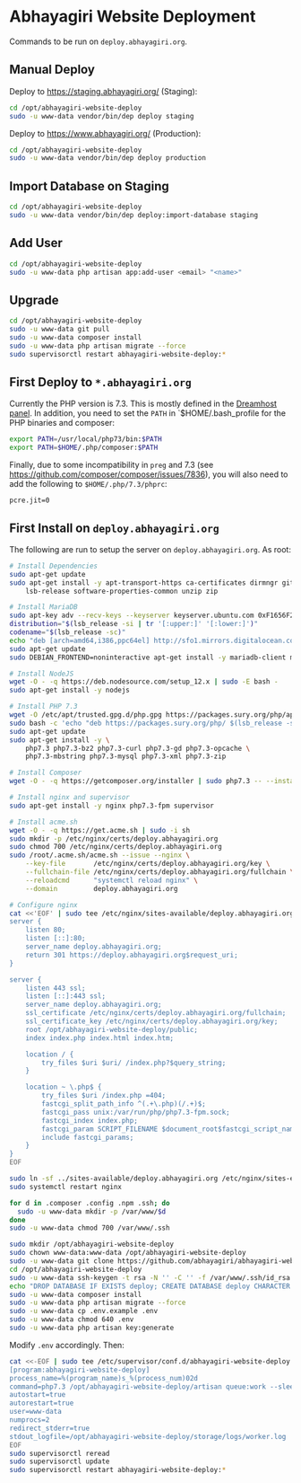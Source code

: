 # Abhayagiri Website Deployment

Commands to be run on `deploy.abhayagiri.org`.

## Manual Deploy

Deploy to https://staging.abhayagiri.org/ (Staging):

```sh
cd /opt/abhayagiri-website-deploy
sudo -u www-data vendor/bin/dep deploy staging
```

Deploy to https://www.abhayagiri.org/ (Production):

```sh
cd /opt/abhayagiri-website-deploy
sudo -u www-data vendor/bin/dep deploy production
```

## Import Database on Staging

```sh
cd /opt/abhayagiri-website-deploy
sudo -u www-data vendor/bin/dep deploy:import-database staging
```

## Add User

```sh
cd /opt/abhayagiri-website-deploy
sudo -u www-data php artisan app:add-user <email> "<name>"
```

## Upgrade

```sh
cd /opt/abhayagiri-website-deploy
sudo -u www-data git pull
sudo -u www-data composer install
sudo -u www-data php artisan migrate --force
sudo supervisorctl restart abhayagiri-website-deploy:*
```

## First Deploy to `*.abhayagiri.org`

Currently the PHP version is 7.3. This is mostly defined in the [Dreamhost
panel](https://panel.dreamhost.com). In addition, you need to set the `PATH` in
`$HOME/.bash_profile for the PHP binaries and composer:

```sh
export PATH=/usr/local/php73/bin:$PATH
export PATH=$HOME/.php/composer:$PATH
```

Finally, due to some incompatibility in `preg` and 7.3 (see
https://github.com/composer/composer/issues/7836), you will also need to add
the following to `$HOME/.php/7.3/phprc`:

```
pcre.jit=0
```

## First Install on `deploy.abhayagiri.org`

The following are run to setup the server on `deploy.abhayagiri.org`.  As root:

```sh
# Install Dependencies
sudo apt-get update
sudo apt-get install -y apt-transport-https ca-certificates dirmngr git \
    lsb-release software-properties-common unzip zip

# Install MariaDB
sudo apt-key adv --recv-keys --keyserver keyserver.ubuntu.com 0xF1656F24C74CD1D8
distribution="$(lsb_release -si | tr '[:upper:]' '[:lower:]')"
codename="$(lsb_release -sc)"
echo "deb [arch=amd64,i386,ppc64el] http://sfo1.mirrors.digitalocean.com/mariadb/repo/10.3/$distribution $codename main" | sudo tee /etc/apt/sources.list.d/mariadb.list > /dev/null
sudo apt-get update
sudo DEBIAN_FRONTEND=noninteractive apt-get install -y mariadb-client mariadb-server

# Install NodeJS
wget -O - -q https://deb.nodesource.com/setup_12.x | sudo -E bash -
sudo apt-get install -y nodejs

# Install PHP 7.3
wget -O /etc/apt/trusted.gpg.d/php.gpg https://packages.sury.org/php/apt.gpg
sudo bash -c 'echo "deb https://packages.sury.org/php/ $(lsb_release -sc) main" > /etc/apt/sources.list.d/php.list'
sudo apt-get update
sudo apt-get install -y \
    php7.3 php7.3-bz2 php7.3-curl php7.3-gd php7.3-opcache \
    php7.3-mbstring php7.3-mysql php7.3-xml php7.3-zip

# Install Composer
wget -O - -q https://getcomposer.org/installer | sudo php7.3 -- --install-dir=/usr/local/bin --filename=composer

# Install nginx and supervisor
sudo apt-get install -y nginx php7.3-fpm supervisor

# Install acme.sh
wget -O - -q https://get.acme.sh | sudo -i sh
sudo mkdir -p /etc/nginx/certs/deploy.abhayagiri.org
sudo chmod 700 /etc/nginx/certs/deploy.abhayagiri.org
sudo /root/.acme.sh/acme.sh --issue --nginx \
    --key-file       /etc/nginx/certs/deploy.abhayagiri.org/key \
    --fullchain-file /etc/nginx/certs/deploy.abhayagiri.org/fullchain \
    --reloadcmd      "systemctl reload nginx" \
    --domain         deploy.abhayagiri.org

# Configure nginx
cat <<'EOF' | sudo tee /etc/nginx/sites-available/deploy.abhayagiri.org > /dev/null
server {
    listen 80;
    listen [::]:80;
    server_name deploy.abhayagiri.org;
    return 301 https://deploy.abhayagiri.org$request_uri;
}

server {
    listen 443 ssl;
    listen [::]:443 ssl;
    server_name deploy.abhayagiri.org;
    ssl_certificate /etc/nginx/certs/deploy.abhayagiri.org/fullchain;
    ssl_certificate_key /etc/nginx/certs/deploy.abhayagiri.org/key;
    root /opt/abhayagiri-website-deploy/public;
    index index.php index.html index.htm;

    location / {
        try_files $uri $uri/ /index.php?$query_string;
    }

    location ~ \.php$ {
        try_files $uri /index.php =404;
        fastcgi_split_path_info ^(.+\.php)(/.+)$;
        fastcgi_pass unix:/var/run/php/php7.3-fpm.sock;
        fastcgi_index index.php;
        fastcgi_param SCRIPT_FILENAME $document_root$fastcgi_script_name;
        include fastcgi_params;
    }
}
EOF

sudo ln -sf ../sites-available/deploy.abhayagiri.org /etc/nginx/sites-enabled/deploy.abhayagiri.org
sudo systemctl restart nginx

for d in .composer .config .npm .ssh; do
  sudo -u www-data mkdir -p /var/www/$d
done
sudo -u www-data chmod 700 /var/www/.ssh

sudo mkdir /opt/abhayagiri-website-deploy
sudo chown www-data:www-data /opt/abhayagiri-website-deploy
sudo -u www-data git clone https://github.com/abhayagiri/abhayagiri-website-deploy /opt/abhayagiri-website-deploy
cd /opt/abhayagiri-website-deploy
sudo -u www-data ssh-keygen -t rsa -N '' -C '' -f /var/www/.ssh/id_rsa
echo "DROP DATABASE IF EXISTS deploy; CREATE DATABASE deploy CHARACTER SET utf8mb4 COLLATE utf8mb4_unicode_ci; GRANT ALL ON deploy.* TO 'deploy'@'localhost' IDENTIFIED BY 'deploy'; FLUSH PRIVILEGES;" | sudo mysql -u root
sudo -u www-data composer install
sudo -u www-data php artisan migrate --force
sudo -u www-data cp .env.example .env
sudo -u www-data chmod 640 .env
sudo -u www-data php artisan key:generate
```

Modify `.env` accordingly. Then:

```sh
cat <<-EOF | sudo tee /etc/supervisor/conf.d/abhayagiri-website-deploy.conf > /dev/null
[program:abhayagiri-website-deploy]
process_name=%(program_name)s_%(process_num)02d
command=php7.3 /opt/abhayagiri-website-deploy/artisan queue:work --sleep=3 --tries=3
autostart=true
autorestart=true
user=www-data
numprocs=2
redirect_stderr=true
stdout_logfile=/opt/abhayagiri-website-deploy/storage/logs/worker.log
EOF
sudo supervisorctl reread
sudo supervisorctl update
sudo supervisorctl restart abhayagiri-website-deploy:*
```
